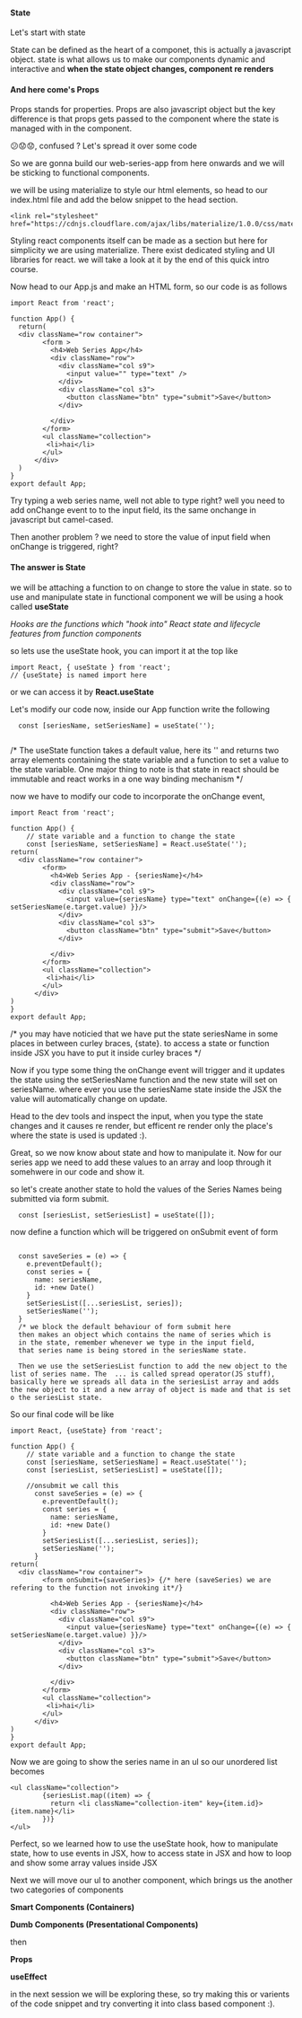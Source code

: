 #### State

Let's start with state

State can be defined as the heart of a componet, this is actually a javascript object. state is what allows us to make our components dynamic and interactive and __when the state object changes, component re renders__

#### And here come's Props

Props stands for properties. Props are also javascript object but the key difference is that props gets passed to the component where the state is managed with in the component.

😕😟😟, confused ? Let's spread it over some code

So we are gonna build our web-series-app from here onwards and we will be sticking to functional components.

we will be using materialize to style our html elements, so head to our index.html file and add the below snippet to the head section.
```
<link rel="stylesheet" href="https://cdnjs.cloudflare.com/ajax/libs/materialize/1.0.0/css/materialize.min.css">

```
Styling react components itself can be made as a section but here for simplicity we are using materialize. There exist dedicated styling and UI libraries for react. we will take a look at it by the end of this quick intro course.

Now head to our App.js and make an HTML form, so our code is as follows 

```
import React from 'react';

function App() {
  return(
  <div className="row container">
        <form >
          <h4>Web Series App</h4>
          <div className="row">
            <div className="col s9">
              <input value="" type="text" />
            </div>
            <div className="col s3">
              <button className="btn" type="submit">Save</button>
            </div>

          </div>
        </form>
        <ul className="collection">
         <li>hai</li>
        </ul>
      </div>
  )
}
export default App;
````
Try typing a web series name, well not able to type right? well you need to add onChange event to to the input field, its the same onchange in javascript but camel-cased.

Then another problem ? we need to store the value of input field when onChange is triggered, right? 

#### The answer is State

we will be attaching a function to on change to store the value in state. so to use and manipulate state in functional component we will be using a hook called __useState__

*Hooks are the functions which "hook into" React state and lifecycle features from function components*

so lets use the useState hook, you can import it at the top like

```
import React, { useState } from 'react';
// {useState} is named import here
```
or we can access it by __React.useState__

Let's modify our code now, inside our App function write the following
```
  const [seriesName, setSeriesName] = useState('');
  
```
/* The useState function takes a default value, here its '' and returns two array elements containing the state variable and a function to set a value to the state variable.
  One major thing to note is that state in react should be immutable and react works in a one way binding mechanism
  */

  now we have to modify our code to incorporate the onChange event,

```
import React from 'react';

function App() {
    // state variable and a function to change the state
    const [seriesName, setSeriesName] = React.useState('');
return(
  <div className="row container">
        <form>
          <h4>Web Series App - {seriesName}</h4>
          <div className="row">
            <div className="col s9">
              <input value={seriesName} type="text" onChange={(e) => { setSeriesName(e.target.value) }}/>
            </div>
            <div className="col s3">
              <button className="btn" type="submit">Save</button>
            </div>

          </div>
        </form>
        <ul className="collection">
         <li>hai</li>
        </ul>
      </div>
)
}
export default App;
````
/* you may have noticied that we have put the state seriesName in some places in between curley braces, {state}. to access a state or function inside JSX you have to put it inside curley braces */

Now if you type some thing the onChange event will trigger and it updates the state using the setSeriesName function and the new state will set on seriesName. where ever you use the seriesName state inside the JSX the value will automatically change on update.

Head to the dev tools and inspect the input, when you type the state changes and it causes re render, but efficent re render only the place's where the state is used is updated :).

Great, so we now know about state and how to manipulate it.
Now for our series app we need to add these values to an array and loop through it somehwere in our code and show it.

so let's create another state to hold the values of the Series Names being submitted via form submit.

```
  const [seriesList, setSeriesList] = useState([]);
```

now define a function which will be triggered on onSubmit event of form

```

  const saveSeries = (e) => {
    e.preventDefault();
    const series = {
      name: seriesName,
      id: +new Date()
    }
    setSeriesList([...seriesList, series]);
    setSeriesName('');
  }
  /* we block the default behaviour of form submit here
  then makes an object which contains the name of series which is
  in the state, remember whenever we type in the input field, 
  that series name is being stored in the seriesName state.

  Then we use the setSeriesList function to add the new object to the list of series name. The  ... is called spread operator(JS stuff), basically here we spreads all data in the seriesList array and adds the new object to it and a new array of object is made and that is set o the seriesList state.
```
So our final code will be like

```
import React, {useState} from 'react';

function App() {
    // state variable and a function to change the state
    const [seriesName, setSeriesName] = React.useState('');
    const [seriesList, setSeriesList] = useState([]);

    //onsubmit we call this 
      const saveSeries = (e) => {
        e.preventDefault();
        const series = {
          name: seriesName,
          id: +new Date()
        }
        setSeriesList([...seriesList, series]);
        setSeriesName('');
      }
return(
  <div className="row container">
        <form onSubmit={saveSeries}> {/* here (saveSeries) we are refering to the function not invoking it*/}

          <h4>Web Series App - {seriesName}</h4>
          <div className="row">
            <div className="col s9">
              <input value={seriesName} type="text" onChange={(e) => { setSeriesName(e.target.value) }}/>
            </div>
            <div className="col s3">
              <button className="btn" type="submit">Save</button>
            </div>

          </div>
        </form>
        <ul className="collection">
         <li>hai</li>
        </ul>
      </div>
)
}
export default App;
````

Now we are going to show the series name in an ul so our unordered list becomes
```
<ul className="collection">
        {seriesList.map((item) => {
          return <li className="collection-item" key={item.id}>{item.name}</li>
        })}
</ul>
```

Perfect, so we learned how to use the useState hook, how to manipulate state, how to use events in JSX, how to access state in JSX and how to loop and show some array values inside JSX

Next we will move our ul to another component, which brings us the another two categories of components 

__Smart Components (Containers)__

__Dumb Components (Presentational Components)__

then

__Props__

__useEffect__

in the next session we will be exploring these, so try making this or varients of the code snippet and try converting it into class based component :).
